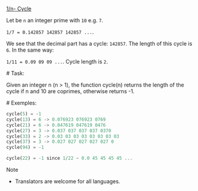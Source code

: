 [1/n- Cycle](https://www.codewars.com/kata/1-slash-n-cycle/train/rust)

Let be `n` an integer prime with `10` e.g. `7`. 

`1/7 = 0.142857 142857 142857 ...`.

We see that the decimal part has a cycle: `142857`. The length of this cycle is `6`. In the same way:

`1/11 = 0.09 09 09 ...`. Cycle length is `2`.

\# Task:

Given an integer n (n > 1), the function cycle(n) returns the length of the cycle if n and 10 are coprimes, otherwise returns -1.

\# Exemples:

```rust
cycle(5) = -1
cycle(13) = 6 -> 0.076923 076923 0769
cycle(21) = 6 -> 0.047619 047619 0476
cycle(27) = 3 -> 0.037 037 037 037 0370
cycle(33) = 2 -> 0.03 03 03 03 03 03 03 03
cycle(37) = 3 -> 0.027 027 027 027 027 0
cycle(94) = -1 

cycle(22) = -1 since 1/22 ~ 0.0 45 45 45 45 ...
```

Note

- Translators are welcome for all languages.
